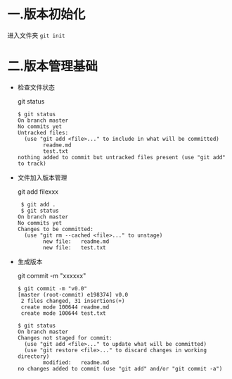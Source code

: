 # 一.版本初始化

进入文件夹 `git init`

# 二.版本管理基础

- 检查文件状态

  git status

  ```shell
  $ git status
  On branch master
  No commits yet
  Untracked files:
    (use "git add <file>..." to include in what will be committed)
          readme.md
          test.txt
  nothing added to commit but untracked files present (use "git add" to track)
  ```

- 文件加入版本管理

  git add filexxx

  ```shell
   $ git add .
   $ git status
  On branch master
  No commits yet
  Changes to be committed:
    (use "git rm --cached <file>..." to unstage)
          new file:   readme.md
          new file:   test.txt
  ```

- 生成版本

  git commit -m "xxxxxx"

  ```shell
  $ git commit -m "v0.0"
  [master (root-commit) e198374] v0.0
   2 files changed, 31 insertions(+)
   create mode 100644 readme.md
   create mode 100644 test.txt
  ```

  ```
  $ git status
  On branch master
  Changes not staged for commit:
    (use "git add <file>..." to update what will be committed)
    (use "git restore <file>..." to discard changes in working directory)
          modified:   readme.md
  no changes added to commit (use "git add" and/or "git commit -a")
  ```